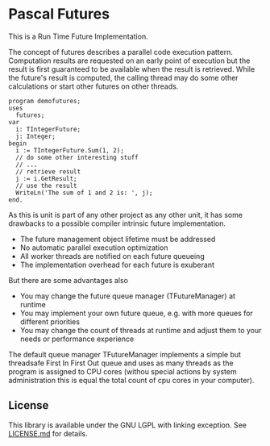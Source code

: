 # Pascal Futures

This is a Run Time Future Implementation.

The concept of futures describes a parallel code execution pattern.
Computation results are requested on an early point of execution but the
result is first guaranteed to be available when the result is retrieved.
While the future's result is computed, the calling thread may do some other
calculations or start other futures on other threads.

````Delphi
program demofutures;
uses
  futures;
var
  i: TIntegerFuture;
  j: Integer;
begin
  i := TIntegerFuture.Sum(1, 2);
  // do some other interesting stuff
  // ...
  // retrieve result
  j := i.GetResult;
  // use the result
  WriteLn('The sum of 1 and 2 is: ', j);
end.
````
As this is unit is part of any other project as any other unit, it has some
drawbacks to a possible compiler intrinsic future implementation.

- The future management object lifetime must be addressed
- No automatic parallel execution optimization
- All worker threads are notified on each future queueing
- The implementation overhead for each future is exuberant

But there are some advantages also

- You may change the future queue manager (TFutureManager) at runtime
- You may implement your own future queue, e.g. with more queues for different priorities
- You may change the count of threads at runtime and adjust them to your needs or performance experience

The default queue manager TFutureManager implements a simple but threadsafe
First In First Out queue and uses as many threads as the program is assigned
to CPU cores (withou special actions by system administration this is equal
the total count of cpu cores in your computer).

## License

This library is available under the GNU LGPL with linking exception. See [LICENSE.md](LICENSE.md) for details.